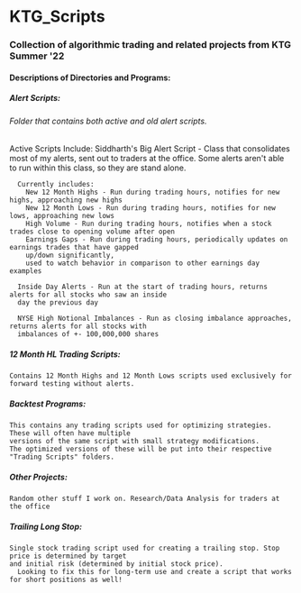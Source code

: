 # KTG_Scripts
### Collection of algorithmic trading and related projects from KTG Summer '22

#### Descriptions of Directories and Programs:

##### Alert Scripts:
  ###### Folder that contains both active and old alert scripts.
  Active Scripts Include:
    Siddharth's Big Alert Script - Class that consolidates most of my alerts, sent out to traders at the office. Some alerts aren't able to run within this class, so they are stand alone.
    
      Currently includes:
        New 12 Month Highs - Run during trading hours, notifies for new highs, approaching new highs
        New 12 Month Lows - Run during trading hours, notifies for new lows, approaching new lows
        High Volume - Run during trading hours, notifies when a stock trades close to opening volume after open
        Earnings Gaps - Run during trading hours, periodically updates on earnings trades that have gapped
        up/down significantly,
        used to watch behavior in comparison to other earnings day examples
      
      Inside Day Alerts - Run at the start of trading hours, returns alerts for all stocks who saw an inside
      day the previous day
      
      NYSE High Notional Imbalances - Run as closing imbalance approaches, returns alerts for all stocks with
      imbalances of +- 100,000,000 shares

  ##### 12 Month HL Trading Scripts:
    Contains 12 Month Highs and 12 Month Lows scripts used exclusively for forward testing without alerts.
    
  ##### Backtest Programs:
    This contains any trading scripts used for optimizing strategies. These will often have multiple
    versions of the same script with small strategy modifications.
    The optimized versions of these will be put into their respective "Trading Scripts" folders.
  
  ##### Other Projects:
    Random other stuff I work on. Research/Data Analysis for traders at the office
    
  ##### Trailing Long Stop:
    Single stock trading script used for creating a trailing stop. Stop price is determined by target
    and initial risk (determined by initial stock price).
      Looking to fix this for long-term use and create a script that works for short positions as well!

